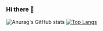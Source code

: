 ### Hi there 👋

![Anurag's GitHub stats](https://github-readme-stats.vercel.app/api?username=takuyaktoyokawa&show_icons=true&hide_title=true&bg_color=113A5D&icon_color=FF7A8A&border_color=FF7A8A&title_color=FF7A8A&text_color=F9F9F9)
[![Top Langs](https://github-readme-stats.vercel.app/api/top-langs/?username=anuraghazra&layout=compact&bg_color=113A5D&icon_color=FF7A8A&border_color=FF7A8A&title_color=FF7A8A&text_color=F9F9F9)](https://github.com/anuraghazra/github-readme-stats)
